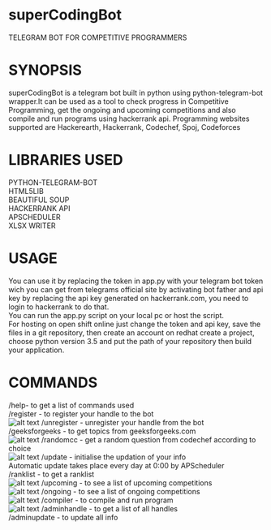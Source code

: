 # superCodingBot
TELEGRAM BOT FOR COMPETITIVE PROGRAMMERS 
# SYNOPSIS
superCodingBot is a telegram bot built in python using python-telegram-bot wrapper.It can be used as a tool to check progress in
Competitive Programming, get the ongoing and upcoming competitions and also compile and run programs using hackerrank api. Programming websites supported are
Hackerearth, Hackerrank, Codechef, Spoj, Codeforces
# LIBRARIES USED
PYTHON-TELEGRAM-BOT  
HTML5LIB  
BEAUTIFUL SOUP  
HACKERRANK API  
APSCHEDULER  
XLSX WRITER  
# USAGE
You can use it by replacing the token in app.py with your telegram bot token wich you can get from telegrams official site by activating 
bot father and api key by replacing the api key generated on hackerrank.com, you need to login to hackerrank to do that.  
You can run the app.py script on your local pc or host the script.  
For hosting on open shift online just change the token and api key, save the files in a git repository, then create an account on redhat
create a project, choose python version 3.5 and put the path of your repository then build your application.
# COMMANDS
/help- to get a list of commands used  
/register - to register your handle to the bot  
![alt text](https://github.com/Gotham13121997/superCodingBot/blob/master/register.gif)
/unregister - unregister your handle from the bot  
/geeksforgeeks - to get topics from geeksforgeeks.com  
![alt text](https://github.com/Gotham13121997/superCodingBot/blob/master/geeksforgeeks.gif)
/randomcc - get a random question from codechef according to choice  
![alt text](https://github.com/Gotham13121997/superCodingBot/blob/master/randomcc.gif)
/update - initialise the updation of your info  
Automatic update takes place every day at 0:00 by APScheduler  
/ranklist - to get a ranklist  
![alt text](https://github.com/Gotham13121997/superCodingBot/blob/master/ranklist.jpeg)
/upcoming - to see a list of upcoming competitions  
![alt text](https://github.com/Gotham13121997/superCodingBot/blob/master/upcoming.gif)
/ongoing - to see a list of ongoing competitions  
![alt text](https://github.com/Gotham13121997/superCodingBot/blob/master/ongoing.gif)
/compiler - to compile and run program  
![alt text](https://github.com/Gotham13121997/superCodingBot/blob/master/compiler.gif)
/adminhandle - to get a list of all handles  
/adminupdate - to update all info  

